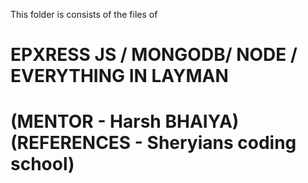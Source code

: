 This folder is consists of the files of <h1>EPXRESS JS / MONGODB/ NODE / EVERYTHING IN LAYMAN<h1>
(MENTOR - Harsh BHAIYA)
(REFERENCES - Sheryians coding school)